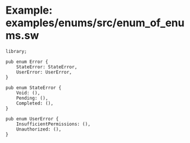# Example: examples/enums/src/enum_of_enums.sw

```sway
library;

pub enum Error {
    StateError: StateError,
    UserError: UserError,
}

pub enum StateError {
    Void: (),
    Pending: (),
    Completed: (),
}

pub enum UserError {
    InsufficientPermissions: (),
    Unauthorized: (),
}

```

